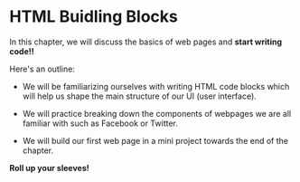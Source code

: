 # HTML Buidling Blocks


In this chapter, we will discuss the basics of web pages and __start writing code!!__

Here's an outline:

- We will be familiarizing ourselves with writing HTML code blocks which will help us shape the main structure of our UI (user interface).

- We will practice breaking down the components of webpages we are all familiar with such as Facebook or Twitter.

- We will build our first web page in a mini project towards the end of the chapter.  


__Roll up your sleeves!__